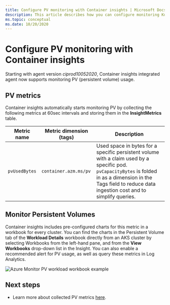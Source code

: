 ```yaml
---
title: Configure PV monitoring with Container insights | Microsoft Docs
description: This article describes how you can configure monitoring Kubernetes clusters with persistent volumes with Container insights.
ms.topic: conceptual
ms.date: 10/20/2020
---
```


# Configure PV monitoring with Container insights

Starting with agent version *ciprod10052020*, Container insights integrated agent now supports monitoring PV (persistent volume) usage.

## PV metrics

Container insights automatically starts monitoring PV by collecting the following metrics at 60sec intervals and storing them in the **InsightMetrics** table.

|Metric name |Metric dimension (tags) |Description |
|------------|------------------------|------------|
| `pvUsedBytes`|`container.azm.ms/pv`|Used space in bytes for a specific persistent volume with a claim used by a specific pod. `pvCapacityBytes` is folded in as a dimension in the Tags field to reduce data ingestion cost and to simplify queries.|

## Monitor Persistent Volumes

Container insights includes pre-configured charts for this metric in a workbook for every cluster. You can find the charts in the Persistent Volume tab of the **Workload Details** workbook directly from an AKS cluster by selecting Workbooks from the left-hand pane, and from the **View Workbooks** drop-down list in the Insight. You can also enable a recommended alert for PV usage, as well as query these metrics in Log Analytics.  

![Azure Monitor PV workload workbook example](./media/container-insights-persistent-volumes/pv-workload-example.PNG)

## Next steps

- Learn more about collected PV metrics [here](./container-insights-agent-config.md).
